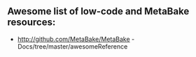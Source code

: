 
## Awesome list of low-code and MetaBake resources:

- http://github.com/MetaBake/MetaBake -Docs/tree/master/awesomeReference